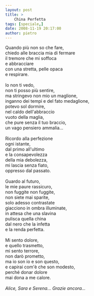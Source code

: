 ```yaml
---
layout: post
title: >
    China Perfetta
tags: [speciale,]
date: 2008-11-19 20:17:00
author: pietro
---
```

Quando più non so che fare,<br/>chiedo alle braccia mia di fermare<br/>il tremore che mi soffoca<br/>e abbracciare<br/>con una stretta, pelle opaca<br/>e respirare.<br/><br/>Io non ti vedo,<br/>non ti posso più sentire,<br/>ma stringevo non mio un maglione,<br/>inganno dei tempi e del fato medaglione,<br/>potevo sol dormire,<br/>nel caldo dell'abbraccio<br/>vuoto della maglia,<br/>che pure senza il tuo braccio,<br/>un vago pensiero ammalia...<br/><br/>Ricordo alla perfezione<br/>ogni istante,<br/>dal primo all'ultimo<br/>e la consapevolezza<br/>della mia debolezza,<br/>mi lascia senza fiato,<br/>oppresso dal passato.<br/><br/>Guardo al futuro,<br/>le mie paure rassicuro,<br/>non fuggite non fuggite,<br/>non siete mai sparite,<br/>solo adesso contrastate<br/>giacciono in ombra illuminate,<br/>in attesa che una slavina<br/>pulisca quella china<br/>dal nero che la infetta<br/>e la renda perfetta.<br/><br/>Mi sento dolore,<br/>e quello trasmetto,<br/>mi sento terrore,<br/>non darò prometto,<br/>ma io son io e son questo,<br/>e capirai com'è che son modesto,<br/>perché donar dolore<br/>mai dona a me calore.<br/><br/><span style="font-style: italic">Alice, Sara e Serena... Grazie ancora...</span>
